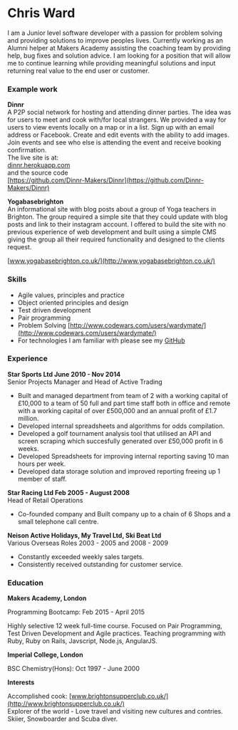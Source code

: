 # Chris Ward

I am a Junior level software developer with a passion for problem solving and providing solutions to improve peoples lives. Currently working as an Alumni helper at Makers Academy assisting the coaching team by providing help, bug fixes and solution advice. I am looking for a position that will allow me to continue learning while providing meaningful solutions and input returning real value to the end user or customer.

### Example work

**Dinnr**  
A P2P social network for hosting and attending dinner parties. The idea was for users to meet and cook with/for local strangers. We provided a way for users to view events locally on a map or in a list. Sign up with an email address or Facebook. Create and edit events with the ability to add images. Join events and see who else is attending the event and receive booking confirmation.  
The live site is at:  
[dinnr.herokuapp.com](dinnr.herokuapp.com)  
and the source code  
[https://github.com/Dinnr-Makers/Dinnr](https://github.com/Dinnr-Makers/Dinnr)

**Yogabasebrighton**  
An informational site with blog posts about a group of Yoga teachers in Brighton. The group required a simple site that they could update with blog posts and link to their instagram account. I offered to build the site with no previous experience of web development and built using a simple CMS giving the group all their required functionality and designed to the clients request.

[www.yogabasebrighton.co.uk/](http://www.yogabasebrighton.co.uk/)

### Skills

* Agile values, principles and practice
* Object­ oriented principles and design
* Test­ driven development
* Pair programming
* Problem Solving [http://www.codewars.com/users/wardymate/](http://www.codewars.com/users/wardymate/)
* For technologies I am familiar with please see my [GitHub](https://github.com/wardymate)

### Experience

**Star Sports Ltd June 2010 - Nov 2014**   
Senior Projects Manager and Head of Active Trading  
* Built and managed department from team of 2 with a working capital of £10,000 to a team of 50 full and part time staff both in office and remote with a working capital of over £500,000 and an annual profit of £1.7 million.
* Developed internal spreadsheets and algorithms for odds compilation.  
* Developed a golf tournament analysis tool that utilised an API and screen scraping which succesfully generated over £50,000 profit in 6 weeks.  
* Developed Spreadsheets for improving internal reporting saving 10 man hours per week. 
* Developed data storage solution and improved reporting freeing up 1 member of staff.

**Star Racing Ltd Feb 2005 - August 2008**  
Head of Retail Operations  
* Co-founded company and Built company up to a chain of 6 Shops and a small telephone call centre.

**Neison Active Holidays, My Travel Ltd, Ski Beat Ltd**   
Various Overseas Roles 2003 - 2005 and 2008 - 2009  
* Constantly exceeded weekly sales targets.
* Consistently received outstanding for customer service.

### Education

**Makers Academy, London**

Programming Bootcamp: Feb 2015 - April 2015

Highly selective 12 week full-time course.
Focused on Pair Programming, Test Driven Development and Agile practices.
Teaching programming with Ruby, Ruby on Rails, Javscript, Node.js, AngularJS.

**Imperial College, London**

BSC Chemistry(Hons): Oct 1997 - June 2000

**Interests**

Accomplished cook: [www.brightonsupperclub.co.uk/](http://www.brightonsupperclub.co.uk/)  
Explorer of the world - Love travel and visiting new cultures and contries.  
Skiier, Snowboarder and Scuba diver.
